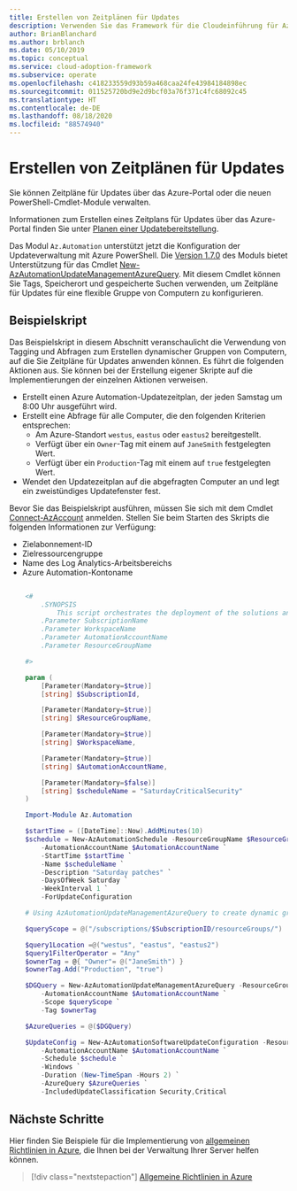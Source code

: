 ```yaml
---
title: Erstellen von Zeitplänen für Updates
description: Verwenden Sie das Framework für die Cloudeinführung für Azure, um zu erfahren, wie Sie Zeitpläne für Updates mit dem Azure-Portal oder den neuen PowerShell-Cmdlet-Modulen verwalten.
author: BrianBlanchard
ms.author: brblanch
ms.date: 05/10/2019
ms.topic: conceptual
ms.service: cloud-adoption-framework
ms.subservice: operate
ms.openlocfilehash: c418233559d93b59a468caa24fe43984184898ec
ms.sourcegitcommit: 011525720bd9e2d9bcf03a76f371c4fc68092c45
ms.translationtype: HT
ms.contentlocale: de-DE
ms.lasthandoff: 08/18/2020
ms.locfileid: "88574940"
---
```

# <a name="create-update-schedules"></a>Erstellen von Zeitplänen für Updates

Sie können Zeitpläne für Updates über das Azure-Portal oder die neuen PowerShell-Cmdlet-Module verwalten.

Informationen zum Erstellen eines Zeitplans für Updates über das Azure-Portal finden Sie unter [Planen einer Updatebereitstellung](/azure/automation/automation-tutorial-update-management#schedule-an-update-deployment).

Das Modul `Az.Automation` unterstützt jetzt die Konfiguration der Updateverwaltung mit Azure PowerShell. Die [Version 1.7.0](https://www.powershellgallery.com/packages/Az/1.7.0) des Moduls bietet Unterstützung für das Cmdlet [New-AzAutomationUpdateManagementAzureQuery](/powershell/module/az.automation/new-azautomationupdatemanagementazurequery?view=azps-1.7.0). Mit diesem Cmdlet können Sie Tags, Speicherort und gespeicherte Suchen verwenden, um Zeitpläne für Updates für eine flexible Gruppe von Computern zu konfigurieren.

## <a name="example-script"></a>Beispielskript

Das Beispielskript in diesem Abschnitt veranschaulicht die Verwendung von Tagging und Abfragen zum Erstellen dynamischer Gruppen von Computern, auf die Sie Zeitpläne für Updates anwenden können. Es führt die folgenden Aktionen aus. Sie können bei der Erstellung eigener Skripte auf die Implementierungen der einzelnen Aktionen verweisen.

- Erstellt einen Azure Automation-Updatezeitplan, der jeden Samstag um 8:00 Uhr ausgeführt wird.
- Erstellt eine Abfrage für alle Computer, die den folgenden Kriterien entsprechen:
  - Am Azure-Standort `westus`, `eastus` oder `eastus2` bereitgestellt.
  - Verfügt über ein `Owner`-Tag mit einem auf `JaneSmith` festgelegten Wert.
  - Verfügt über ein `Production`-Tag mit einem auf `true` festgelegten Wert.
- Wendet den Updatezeitplan auf die abgefragten Computer an und legt ein zweistündiges Updatefenster fest.

Bevor Sie das Beispielskript ausführen, müssen Sie sich mit dem Cmdlet [Connect-AzAccount](/powershell/module/az.accounts/connect-azaccount?view=azps-2.1.0) anmelden. Stellen Sie beim Starten des Skripts die folgenden Informationen zur Verfügung:

- Zielabonnement-ID
- Zielressourcengruppe
- Name des Log Analytics-Arbeitsbereichs
- Azure Automation-Kontoname

```powershell

    <#
        .SYNOPSIS
            This script orchestrates the deployment of the solutions and the agents.
        .Parameter SubscriptionName
        .Parameter WorkspaceName
        .Parameter AutomationAccountName
        .Parameter ResourceGroupName

    #>

    param (
        [Parameter(Mandatory=$true)]
        [string] $SubscriptionId,

        [Parameter(Mandatory=$true)]
        [string] $ResourceGroupName,

        [Parameter(Mandatory=$true)]
        [string] $WorkspaceName,

        [Parameter(Mandatory=$true)]
        [string] $AutomationAccountName,

        [Parameter(Mandatory=$false)]
        [string] $scheduleName = "SaturdayCriticalSecurity"
    )

    Import-Module Az.Automation

    $startTime = ([DateTime]::Now).AddMinutes(10)
    $schedule = New-AzAutomationSchedule -ResourceGroupName $ResourceGroupName `
        -AutomationAccountName $AutomationAccountName `
        -StartTime $startTime `
        -Name $scheduleName `
        -Description "Saturday patches" `
        -DaysOfWeek Saturday `
        -WeekInterval 1 `
        -ForUpdateConfiguration

    # Using AzAutomationUpdateManagementAzureQuery to create dynamic groups.

    $queryScope = @("/subscriptions/$SubscriptionID/resourceGroups/")

    $query1Location =@("westus", "eastus", "eastus2")
    $query1FilterOperator = "Any"
    $ownerTag = @{ "Owner"= @("JaneSmith") }
    $ownerTag.Add("Production", "true")

    $DGQuery = New-AzAutomationUpdateManagementAzureQuery -ResourceGroupName $ResourceGroupName `
        -AutomationAccountName $AutomationAccountName `
        -Scope $queryScope `
        -Tag $ownerTag

    $AzureQueries = @($DGQuery)

    $UpdateConfig = New-AzAutomationSoftwareUpdateConfiguration -ResourceGroupName $ResourceGroupName `
        -AutomationAccountName $AutomationAccountName `
        -Schedule $schedule `
        -Windows `
        -Duration (New-TimeSpan -Hours 2) `
        -AzureQuery $AzureQueries `
        -IncludedUpdateClassification Security,Critical
```

## <a name="next-steps"></a>Nächste Schritte

Hier finden Sie Beispiele für die Implementierung von [allgemeinen Richtlinien in Azure](./common-policies.md), die Ihnen bei der Verwaltung Ihrer Server helfen können.

> [!div class="nextstepaction"]
> [Allgemeine Richtlinien in Azure](./common-policies.md)
